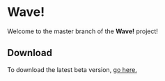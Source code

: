 # Wave!
Welcome to the master branch of the <b>Wave!</b> project!

## Download
To download the latest beta version, [go here.](https://github.com/fecidgames/wave/releases/latest)
